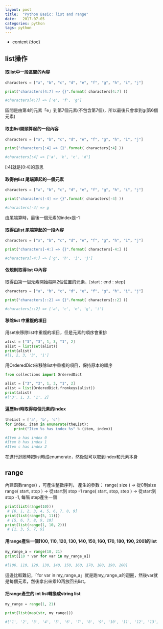 ```yaml
---
layout: post
title:  "Python Basic: list and range"
date:   2017-07-05
categories: python
tags: python
---
```


* content
{:toc}


## list操作
#### 取list中一段區間的內容


```python
characters = ["a", "b", "c", "d", "e", "f", "g", "h", "i", "j"]

print("characters[4:7] => {}".format( characters[4:7] ))

#characters[4:7] => ['e', 'f', 'g']
```
區間是由第4的元素「e」到第7個元素(不包含第7個)，所以最後只會拿到g(第6個元素)




#### 取由list開頭算起的一段內容
```python
characters = ["a", "b", "c", "d", "e", "f", "g", "h", "i", "j"]

print("characters[:4] => {}".format( characters[:4] ))

#characters[:4] => ['a', 'b', 'c', 'd']
```
[:4]就是[0:4]的意思

#### 取得由list 尾端算起的一個元素

```python
characters = ["a", "b", "c", "d", "e", "f", "g", "h", "i", "j"]

print("characters[-4] => {}".format( characters[-4] ))

#characters[-4] => g
```
由尾端算時，最後一個元素的index是-1

#### 取得由list 尾端算起的一段內容
```python
characters = ["a", "b", "c", "d", "e", "f", "g", "h", "i", "j"]

print("characters[-4:] => {}".format( characters[-4:] ))

#characters[-4:] => ['g', 'h', 'i', 'j']
```

#### 依規則取得list 中內容
取得由第一個元素開始每隔2個位置的元素，[start : end : step]

```python
characters = ["a", "b", "c", "d", "e", "f", "g", "h", "i", "j"]

print("characters[::2] => {}".format( characters[::2] ))

#characters[::2] => ['a', 'c', 'e', 'g', 'i']
```

#### 移除list 中重複的項目
用set來移除list中重複的項目，但是元素的順序會重排

```python
alist = ["3", "3", 1, 3, "1", 2]
alist = list(set(alist))
print(alist)
#[1, 2, 3, '3', '1']
```

用OrderedDict來移除list中重複的項目，保持原本的順序

```python
from collections import OrderedDict

alist = ["3", "3", 1, 3, "1", 2]
alist = list(OrderedDict.fromkeys(alist))
print(alist)
#['3', 1, 3, '1', 2]
```

#### 遍歷list時取得每個元素的index

```python
theList = ['a', 'b', 'c']
for index, item in enumerate(theList):
    print("Item %s has index %s" % (item, index))

#Item a has index 0
#Item b has index 1
#Item c has index 2
```

在進行迴圈時把list轉成enumerate，然後就可以取到index和元素本身


## range

內建函數range() ，可產生整數序列，
產生的參數：
range( size ) -> 從0到size
range( start, stop ) -> 從start到 stop -1
range( start, stop, step ) -> 從start到 stop -1, 每隔 step產生一個

```python
print(list(range(10)))
 # [0, 1, 2, 3, 4, 5, 6, 7, 8, 9]
print(list(range(5, 11)))
 # [5, 6, 7, 8, 9, 10]
print(list(range(1, 10, 2)))
 # [1, 3, 5, 7, 9]
```

#### 用range產生一個[100, 110, 120, 130, 140, 150, 160, 170, 180, 190, 200]的list

```python
my_range_a = range(10, 21)
print([10 * var for var in my_range_a])

#[100, 110, 120, 130, 140, 150, 160, 170, 180, 190, 200]
```
這邊比較難記，「for var in my_range_a」就是跑my_range_a的迴圈，然後var就是每個元素，然後拿出來乘10再放回去list。

#### 把range產生的 int list轉換成string list 


```python
my_range = range(1, 21)

print(list(map(str, my_range)))

#['1', '2', '3', '4', '5', '6', '7', '8', '9', '10', '11', '12', '13', '14', '15', '16', '17', '18', '19', '20']
```

